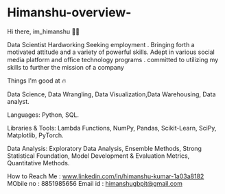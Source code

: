 # Himanshu-overview-

Hi there, im_himanshu 👋🏻


Data Scientist Hardworking Seeking employment . Bringing forth a motivated attitude and a variety of powerful skills. Adept in various social media platform and oﬃce technology programs . committed to utilizing my skills to further the mission of a company


Things I'm good at 🔥

Data Science, Data Wrangling, Data Visualization,Data Warehousing, Data analyst.

Languages: Python, SQL.

Libraries & Tools: Lambda Functions, NumPy, Pandas, Scikit-Learn, SciPy, Matplotlib, PyTorch.

Data Analysis: Exploratory Data Analysis, Ensemble Methods, Strong Statistical Foundation, Model Development & Evaluation Metrics, Quantitative Methods.

How to Reach Me : www.linkedin.com/in/himanshu-kumar-1a03a8182
MObile no :      8851985656
Email id :       himanshugbpit@gmail.com
